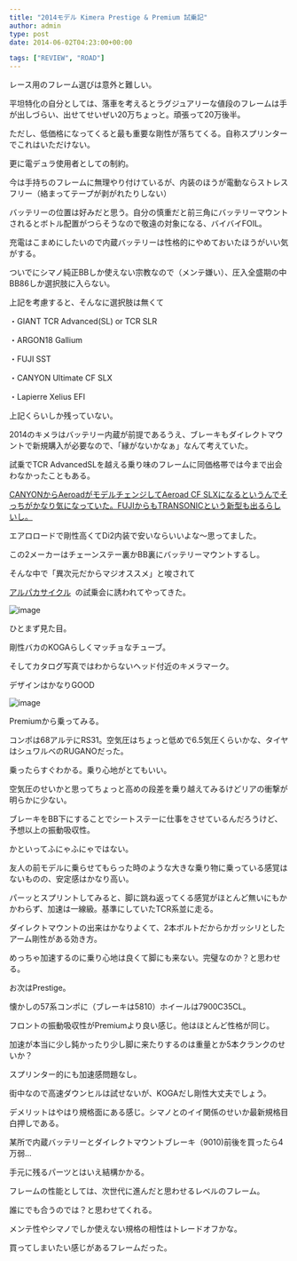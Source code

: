 ```yaml
---
title: "2014モデル Kimera Prestige & Premium 試乗記"
author: admin
type: post
date: 2014-06-02T04:23:00+00:00

tags: ["REVIEW", "ROAD"]
---
```


レース用のフレーム選びは意外と難しい。

平坦特化の自分としては、落車を考えるとラグジュアリーな値段のフレームは手が出しづらい、出せてせいぜい20万ちょっと。頑張って20万後半。

ただし、低価格になってくると最も重要な剛性が落ちてくる。自称スプリンターでこれはいただけない。

更に電デュラ使用者としての制約。

今は手持ちのフレームに無理やり付けているが、内装のほうが電動ならストレスフリー（絡まってテープが剥がれたりしない）

バッテリーの位置は好みだと思う。自分の慎重だと前三角にバッテリーマウントされるとボトル配置がつらそうなので敬遠の対象になる、バイバイFOIL。

充電はこまめにしたいので内蔵バッテリーは性格的にやめておいたほうがいい気がする。

ついでにシマノ純正BBしか使えない宗教なので（メンテ嫌い）、圧入全盛期の中BB86しか選択肢に入らない。

上記を考慮すると、そんなに選択肢は無くて

・GIANT TCR Advanced(SL) or TCR SLR

・ARGON18 Gallium

・FUJI SST

・CANYON Ultimate CF SLX

・Lapierre Xelius EFI

上記くらいしか残っていない。

2014のキメラはバッテリー内蔵が前提であるうえ、ブレーキもダイレクトマウントで新規購入が必要なので、「縁がないかなぁ」なんて考えていた。

試乗でTCR AdvancedSLを越える乗り味のフレームに同価格帯では今まで出会わなかったこともある。

<a href="http://www.uci.ch/includes/asp/getTarget.asp?type=FILE&id=NjczMDE" target="_blank" rel="noopener">CANYONからAeroadがモデルチェンジしてAeroad CF SLXになるというんでそっちがかなり気になっていた。FUJIからもTRANSONICという新型も出るらしいし。</a>

エアロロードで剛性高くてDi2内装で安いならいいよな～思ってました。

この2メーカーはチェーンステー裏かBB裏にバッテリーマウントするし。

そんな中で「異次元だからマジオススメ」と唆されて

<a href="http://www.nicole-eurocycle.co.jp/" target="_blank" rel="noopener">アルパカサイクル</a>  の試乗会に誘われてやってきた。

![image](IMG_20140531_124412.jpg)

ひとまず見た目。

剛性バカのKOGAらしくマッチョなチューブ。

そしてカタログ写真ではわからないヘッド付近のキメラマーク。

デザインはかなりGOOD

![image](IMG_20140531_124421.jpg)

Premiumから乗ってみる。

コンポは68アルテにRS31。空気圧はちょっと低めで6.5気圧くらいかな、タイヤはシュワルベのRUGANOだった。

乗ったらすぐわかる。乗り心地がとてもいい。

空気圧のせいかと思ってちょっと高めの段差を乗り越えてみるけどリアの衝撃が明らかに少ない。

ブレーキをBB下にすることでシートステーに仕事をさせているんだろうけど、予想以上の振動吸収性。

かといってふにゃふにゃではない。

友人の前モデルに乗らせてもらった時のような大きな乗り物に乗っている感覚はないものの、安定感はかなり高い。

パーッとスプリントしてみると、脚に跳ね返ってくる感覚がほとんど無いにもかかわらず、加速は一線級。基準にしていたTCR系並に走る。

ダイレクトマウントの出来はかなりよくて、2本ボルトだからかガッシリとしたアーム剛性がある効き方。

めっちゃ加速するのに乗り心地は良くて脚にも来ない。完璧なのか？と思わせる。

お次はPrestige。

懐かしの57系コンポに（ブレーキは5810）ホイールは7900C35CL。

フロントの振動吸収性がPremiumより良い感じ。他はほとんど性格が同じ。

加速が本当に少し鈍かったり少し脚に来たりするのは重量とか5本クランクのせいか？

スプリンター的にも加速感問題なし。

街中なので高速ダウンヒルは試せないが、KOGAだし剛性大丈夫でしょう。

デメリットはやはり規格面にある感じ。シマノとのイイ関係のせいか最新規格目白押しである。

某所で内蔵バッテリーとダイレクトマウントブレーキ（9010)前後を買ったら4万弱…

手元に残るパーツとはいえ結構かかる。

フレームの性能としては、次世代に進んだと思わせるレベルのフレーム。

誰にでも合うのでは？と思わせてくれる。

メンテ性やシマノでしか使えない規格の相性はトレードオフかな。

買ってしまいたい感じがあるフレームだった。
